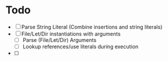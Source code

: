 
# Todo

- [ ] Parse String Literal (Combine insertions and string literals)
- [ ] File/Let/Dir instantiations with arguments
  - [ ] Parse (File/Let/Dir) Arguments
  - [ ] Lookup references/use literals during execution
- [ ]

